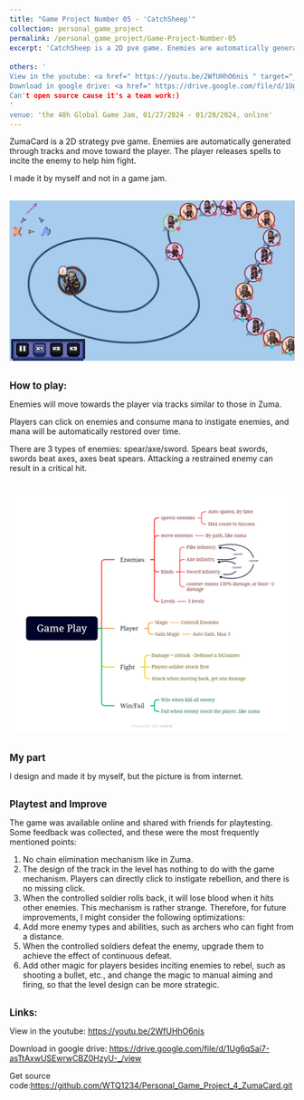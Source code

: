 ```yaml
---
title: "Game Project Number 05 - 'CatchSheep'"
collection: personal_game_project
permalink: /personal_game_project/Game-Project-Number-05
excerpt: 'CatchSheep is a 2D pve game. Enemies are automatically generated through tracks and move toward the player. The player releases spells to incite the enemy to help him fight.<br/><img src="/images/IMG_Game_Project_4_1.png" style="width: 640px; height: auto;">'

others: '
View in the youtube: <a href=" https://youtu.be/2WfUHhO6nis " target="_blank"><u>https://youtu.be/2WfUHhO6nis</u></a><br>
Download in google drive: <a href=" https://drive.google.com/file/d/1Ug6qSai7-asTtAxwUSEwrwCBZ0HzyU-_/view " target="_blank"><u>https://drive.google.com/file/d/1Ug6qSai7-asTtAxwUSEwrwCBZ0HzyU-_/view</u></a><br>
Can't open source cause it's a team work:)
'
venue: 'the 48h Global Game Jam, 01/27/2024 - 01/28/2024, online'
---
```

ZumaCard is a 2D strategy pve game. Enemies are automatically generated through tracks and move toward the player. The player releases spells to incite the enemy to help him fight.

I made it by myself and not in a game jam.

<br/><img src="/images/IMG_Game_Project_4_1.png" style="width: 640px; height: auto;">

<!-- 玩法 -->
<br/><span style="font-weight: bold; font-size: 1.2em;">How to play:</span><br/>

Enemies will move towards the player via tracks similar to those in Zuma.

Players can click on enemies and consume mana to instigate enemies, and mana will be automatically restored over time.

There are 3 types of enemies: spear/axe/sword. Spears beat swords, swords beat axes, axes beat spears. Attacking a restrained enemy can result in a critical hit.

<br/><img src="/images/IMG_Game_Project_4_2.png" style="width: 640px; height: auto;">

<!-- 职责 -->
<br/><span style="font-weight: bold; font-size: 1.2em;">My part</span><br/>

I design and made it by myself, but the picture is from internet.

<!-- 改进 -->
<br/><span style="font-weight: bold; font-size: 1.2em;">Playtest and Improve</span><br/>

The game was available online and shared with friends for playtesting. Some feedback was collected, and these were the most frequently mentioned points:
1. No chain elimination mechanism like in Zuma.
2. The design of the track in the level has nothing to do with the game mechanism. Players can directly click to instigate rebellion, and there is no missing click.
3. When the controlled soldier rolls back, it will lose blood when it hits other enemies. This mechanism is rather strange.
Therefore, for future improvements, I might consider the following optimizations: 
1. Add more enemy types and abilities, such as archers who can fight from a distance.
2. When the controlled soldiers defeat the enemy, upgrade them to achieve the effect of continuous defeat.
3. Add other magic for players besides inciting enemies to rebel, such as shooting a bullet, etc., and change the magic to manual aiming and firing, so that the level design can be more strategic.

<!-- 链接 -->
<br/><span style="font-weight: bold; font-size: 1.2em;">Links:</span><br/>

View in the youtube: <a href=" https://youtu.be/2WfUHhO6nis " target="_blank"><u>https://youtu.be/2WfUHhO6nis</u></a>

Download in google drive: <a href=" https://drive.google.com/file/d/1Ug6qSai7-asTtAxwUSEwrwCBZ0HzyU-_/view " target="_blank"><u>https://drive.google.com/file/d/1Ug6qSai7-asTtAxwUSEwrwCBZ0HzyU-_/view</u></a>

Get source code:<a href=" https://github.com/WTQ1234/Personal_Game_Project_4_ZumaCard.git " target="_blank"><u>https://github.com/WTQ1234/Personal_Game_Project_4_ZumaCard.git</u></a>